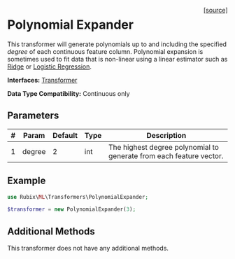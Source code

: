 <span style="float:right;"><a href="https://github.com/RubixML/ML/blob/master/src/Transformers/PolynomialExpander.php">[source]</a></span>

# Polynomial Expander
This transformer will generate polynomials up to and including the specified *degree* of each continuous feature column. Polynomial expansion is sometimes used to fit data that is non-linear using a linear estimator such as [Ridge](#ridge) or [Logistic Regression](#logistic-regression).

**Interfaces:** [Transformer](api.md#transformer)

**Data Type Compatibility:** Continuous only

## Parameters
| # | Param | Default | Type | Description |
|---|---|---|---|---|
| 1 | degree | 2 | int | The highest degree polynomial to generate from each feature vector. |

## Example
```php
use Rubix\ML\Transformers\PolynomialExpander;

$transformer = new PolynomialExpander(3);
```

## Additional Methods
This transformer does not have any additional methods.

